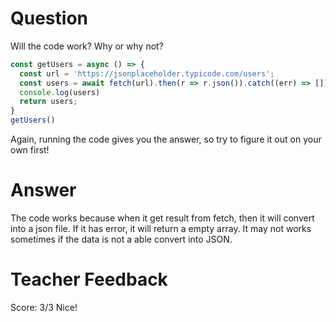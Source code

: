 # Question

Will the code work? Why or why not?

```js
const getUsers = async () => {
  const url = 'https://jsonplaceholder.typicode.com/users';
  const users = await fetch(url).then(r => r.json()).catch((err) => []);
  console.log(users)
  return users;
}
getUsers()
```

Again, running the code gives you the answer, so try to figure it out on your own first!

# Answer
The code works because when it get result from fetch, then it will convert into a json file. If it has error, it will return a empty array. It may not works sometimes if the data is not a able convert into JSON. 


# Teacher Feedback
Score: 3/3
Nice!